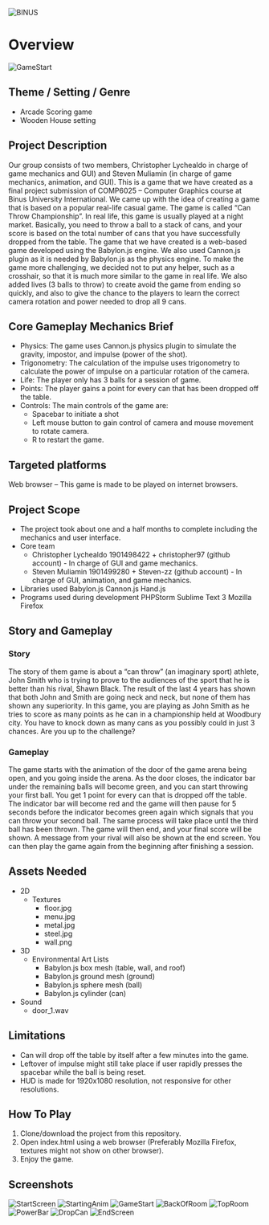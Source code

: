 ![BINUS](http://www.seputarmalang.com/wp-content/uploads/2015/05/BINUS-University-Fokus-pada-Teknologi-Kreatif.png)

# Overview

![GameStart](https://raw.githubusercontent.com/CSBinusInternational/L4BC-Group-1/master/screenshot/game.png)

## Theme / Setting / Genre
- Arcade Scoring game
- Wooden House setting

## Project Description 

Our group consists of two members, Christopher Lychealdo in charge of game mechanics and GUI) and Steven Muliamin (in charge of game mechanics, animation, and GUI). This is a game that we have created as a final project submission of COMP6025 – Computer Graphics course at Binus University International.
We came up with the idea of creating a game that is based on a popular real-life casual game. The game is called “Can Throw Championship”. In real life, this game is usually played at a night market. Basically, you need to throw a ball to a stack of cans, and your score is based on the total number of cans that you have successfully dropped from the table.
The game that we have created is a web-based game developed using the Babylon.js engine. We also used Cannon.js plugin as it is needed by Babylon.js as the physics engine.
To make the game more challenging, we decided not to put any helper, such as a crosshair, so that it is much more similar to the game in real life. We also added lives (3 balls to throw) to create avoid the game from ending so quickly, and also to give the chance to the players to learn the correct camera rotation and power needed to drop all 9 cans.

## Core Gameplay Mechanics Brief
- Physics: The game uses Cannon.js physics plugin to simulate the gravity, impostor, and impulse (power of the shot).
- Trigonometry: The calculation of the impulse uses trigonometry to calculate the power of impulse on a particular rotation of the camera.
- Life: The player only has 3 balls for a session of game.
- Points: The player gains a point for every can that has been dropped off the table.
- Controls: The main controls of the game are:
	-	Spacebar to initiate a shot
	-	Left mouse button to gain control of camera and mouse movement to rotate camera.
	-	R to restart the game.
## Targeted platforms
Web browser – This game is made to be played on internet browsers.
## Project Scope 
- The project took about one and a half months to complete including the mechanics and user interface.
- Core team
	-	Christopher Lychealdo 1901498422 + christopher97 (github account) - In charge of GUI and game mechanics.
	-	Steven Muliamin 1901499280 + Steven-zz (github account) - In charge of GUI, animation, and game mechanics.
- Libraries used
	Babylon.js
	Cannon.js
	Hand.js
- Programs used during development
	PHPStorm
	Sublime Text 3
	Mozilla Firefox
## Story and Gameplay

### Story 

The story of them game is about a “can throw” (an imaginary sport) athlete, John Smith who is trying to prove to the audiences of the sport that he is better than his rival, Shawn Black. The result of the last 4 years has shown that both John and Smith are going neck and neck, but none of them has shown any superiority. In this game, you are playing as John Smith as he tries to score as many points as he can in a championship held at Woodbury city. You have to knock down as many cans as you possibly could in just 3 chances. Are you up to the challenge?

### Gameplay 

The game starts with the animation of the door of the game arena being open, and you going inside the arena. As the door closes, the indicator bar under the remaining balls will become green, and you can start throwing your first ball. You get 1 point for every can that is dropped off the table. The indicator bar will become red and the game will then pause for 5 seconds before the indicator becomes green again which signals that you can throw your second ball. The same process will take place until the third ball has been thrown. The game will then end, and your final score will be shown. A message from your rival will also be shown at the end screen. You can then play the game again from the beginning after finishing a session.


## Assets Needed

- 2D
	- Textures
		-	floor.jpg
		-	menu.jpg
		-	metal.jpg
		-	steel.jpg
		-	wall.png
- 3D
	- Environmental Art Lists
		-	Babylon.js box mesh (table, wall, and roof)
		-	Babylon.js ground mesh (ground)
		-	Babylon.js sphere mesh (ball)
		-	Babylon.js cylinder (can)	
- Sound
	- door_1.wav

## Limitations

* Can will drop off the table by itself after a few minutes into the game.
* Leftover of impulse might still take place if user rapidly presses the spacebar while the ball is being reset.
* HUD is made for 1920x1080 resolution, not responsive for other resolutions.

## How To Play

1. Clone/download the project from this repository.
1. Open index.html using a web browser (Preferably Mozilla Firefox, textures might not show on other browser).
1. Enjoy the game.

## Screenshots

![StartScreen](https://raw.githubusercontent.com/CSBinusInternational/L4BC-Group-1/master/screenshot/start.png)
![StartingAnim](https://raw.githubusercontent.com/CSBinusInternational/L4BC-Group-1/master/screenshot/startAnim.png)
![GameStart](https://raw.githubusercontent.com/CSBinusInternational/L4BC-Group-1/master/screenshot/game.png)
![BackOfRoom](https://raw.githubusercontent.com/CSBinusInternational/L4BC-Group-1/master/screenshot/backOfRoom.png)
![TopRoom](https://raw.githubusercontent.com/CSBinusInternational/L4BC-Group-1/master/screenshot/topRoom.png)
![PowerBar](https://raw.githubusercontent.com/CSBinusInternational/L4BC-Group-1/master/screenshot/powerBar.png)
![DropCan](https://raw.githubusercontent.com/CSBinusInternational/L4BC-Group-1/master/screenshot/dropCan.png)
![EndScreen](https://raw.githubusercontent.com/CSBinusInternational/L4BC-Group-1/master/screenshot/end.png)
